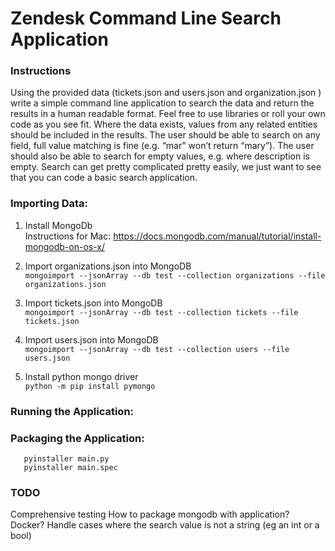 # Zendesk Command Line Search Application

### Instructions

Using the provided data (tickets.json and users.json and organization.json ) write a simple command line application to search the data and return the results in a human readable format. Feel free to use libraries or roll your own code as you see fit. Where the data exists, values from any related entities should be included in the results. The user should be able to search on any field, full value matching is fine (e.g. “mar” won’t return “mary”). The user should also be able to search for empty values, e.g. where description is empty.
Search can get pretty complicated pretty easily, we just want to see that you can code a basic search application.

### Importing Data:

1. Install MongoDb  
   Instructions for Mac: https://docs.mongodb.com/manual/tutorial/install-mongodb-on-os-x/
  

2. Import organizations.json into MongoDB   
   ```mongoimport --jsonArray --db test --collection organizations --file organizations.json```
  
   
3. Import tickets.json into MongoDB   
   ```mongoimport --jsonArray --db test --collection tickets --file tickets.json```
  
   
4. Import users.json into MongoDB   
   ```mongoimport --jsonArray --db test --collection users --file users.json ```
  
   
5. Install python mongo driver  
``` python -m pip install pymongo ```

### Running the Application:


### Packaging the Application:
```
   pyinstaller main.py
   pyinstaller main.spec
```

### TODO

Comprehensive testing
How to package mongodb with application? Docker?
Handle cases where the search value is not a string (eg an int or a bool)





